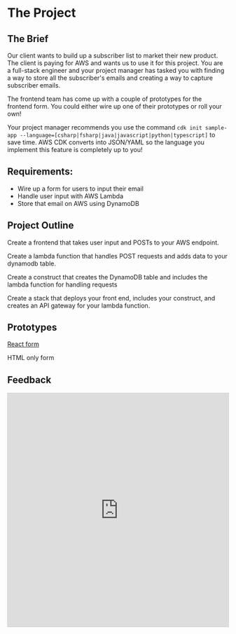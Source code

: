 # The Project

## The Brief

Our client wants to build up a subscriber list to market their new product. The client is paying for AWS and wants us to use it for this project. You are a full-stack engineer and your project manager has tasked you with finding a way to store all the subscriber's emails and creating a way to capture subscriber emails.

The frontend team has come up with a couple of prototypes for the frontend form. You could either wire up one of their prototypes or roll your own!

Your project manager recommends you use the command `cdk init sample-app --language=[csharp|fsharp|java|javascript|python|typescript]` to save time. AWS CDK converts into JSON/YAML so the language you implement this feature is completely up to you!

## Requirements:

- Wire up a form for users to input their email
- Handle user input with AWS Lambda
- Store that email on AWS using DynamoDB

## Project Outline

Create a frontend that takes user input and POSTs to your AWS endpoint.

Create a lambda function that handles POST requests and adds data to your dynamodb table. 

Create a construct that creates the DynamoDB table and includes the lambda function for handling requests

Create a stack that deploys your front end, includes your construct, and creates an API gateway for your lambda function.

## Prototypes

[React form](https://codesandbox.io/s/nervous-lalande-m9xgb?file=/src/App.js)

HTML only form

## Feedback

<iframe class="airtable-embed" src="https://airtable.com/embed/shrThRDOgN2BX3tMt?backgroundColor=blue" frameborder="0" onmousewheel="" width="100%" height="533" style="background: transparent; border: 1px solid #ccc;"></iframe>